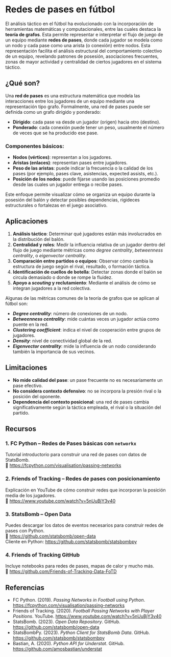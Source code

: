 # Redes de pases en fútbol

El análisis táctico en el fútbol ha evolucionado con la incorporación de herramientas matemáticas y computacionales, entre las cuales destaca la **teoría de grafos**. Esta permite representar e interpretar el flujo de juego de un equipo mediante **redes de pases**, donde cada jugador se modela como un nodo y cada pase como una arista (o conexión) entre nodos. Esta representación facilita el análisis estructural del comportamiento colectivo de un equipo, revelando patrones de posesión, asociaciones frecuentes, zonas de mayor actividad y centralidad de ciertos jugadores en el sistema táctico.

## ¿Qué son?

Una **red de pases** es una estructura matemática que modela las interacciones entre los jugadores de un equipo mediante una representación tipo grafo. Formalmente, una red de pases puede ser definida como un grafo dirigido y ponderado:

- **Dirigido**: cada pase va desde un jugador (origen) hacia otro (destino).
- **Ponderado**: cada conexión puede tener un peso, usualmente el número de veces que se ha producido ese pase.

### Componentes básicos:

- **Nodos (vértices)**: representan a los jugadores.
- **Aristas (enlaces)**: representan pases entre jugadores.
- **Peso de las aristas**: puede indicar la frecuencia o la calidad de los pases (por ejemplo, pases clave, asistencias, expected assists, etc.).
- **Posición de los nodos**: puede fijarse usando las posiciones promedio desde las cuales un jugador entrega o recibe pases.

Este enfoque permite visualizar cómo se organiza un equipo durante la posesión del balón y detectar posibles dependencias, rigideces estructurales o fortalezas en el juego asociativo.

## Aplicaciones

1. **Análisis táctico**: Determinar qué jugadores están más involucrados en la distribución del balón.
2. **Centralidad y roles**: Medir la influencia relativa de un jugador dentro del flujo de juego mediante métricas como *degree centrality*, *betweenness centrality*, o *eigenvector centrality*.
3. **Comparación entre partidos o equipos**: Observar cómo cambia la estructura de juego según el rival, resultado, o formación táctica.
4. **Identificación de cuellos de botella**: Detectar zonas donde el balón se circula demasiado o donde se rompe la fluidez.
5. **Apoyo a *scouting* y reclutamiento**: Mediante el análisis de cómo se integran jugadores a la red colectiva.

Algunas de las métricas comunes de la teoría de grafos que se aplican al fútbol son:

- ***Degree centrality***: número de conexiones de un nodo.
- ***Betweenness centrality***: mide cuántas veces un jugador actúa como puente en la red.
- ***Clustering coefficient***: indica el nivel de cooperación entre grupos de jugadores.
- ***Density***: nivel de conectividad global de la red.
- ***Eigenvector centrality***: mide la influencia de un nodo considerando también la importancia de sus vecinos.

## Limitaciones

- **No mide calidad del pase**: un pase frecuente no es necesariamente un pase efectivo.
- **No considera contexto defensivo**: no se incorpora la presión rival o la posición del oponente.
- **Dependencia del contexto posicional**: una red de pases cambia significativamente según la táctica empleada, el rival o la situación del partido.

## Recursos

### 1. **FC Python – Redes de Pases básicas con `networkx`**
Tutorial introductorio para construir una red de pases con datos de StatsBomb.  
🔗 https://fcpython.com/visualisation/passing-networks

### 2. **Friends of Tracking – Redes de pases con posicionamiento**
Explicación en YouTube de cómo construir redes que incorporan la posición media de los jugadores.  
🔗 https://www.youtube.com/watch?v=5nUuBjY3v40

### 3. **StatsBomb – Open Data**
Puedes descargar los datos de eventos necesarios para construir redes de pases con Python.  
🔗 https://github.com/statsbomb/open-data  
Cliente en Python: https://github.com/statsbomb/statsbombpy

### 4. **Friends of Tracking GitHub**
Incluye notebooks para redes de pases, mapas de calor y mucho más.  
🔗 https://github.com/Friends-of-Tracking-Data-FoTD

## Referencias

- FC Python. (2019). *Passing Networks in Football using Python*. https://fcpython.com/visualisation/passing-networks  
- Friends of Tracking. (2020). *Football Passing Networks with Player Positions*. YouTube. https://www.youtube.com/watch?v=5nUuBjY3v40  
- StatsBomb. (2023). *Open Data Repository*. GitHub. https://github.com/statsbomb/open-data  
- StatsBombPy. (2023). *Python Client for StatsBomb Data*. GitHub. https://github.com/statsbomb/statsbombpy  
- Bastian, A. (2020). *Python API for Understat*. GitHub. https://github.com/amosbastian/understat  
